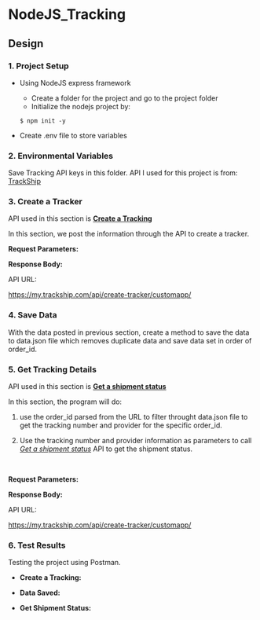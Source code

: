 # NodeJS_Tracking

## Design
### 1. Project Setup
* Using NodeJS express framework
  * Create a folder for the project and go to the project folder
  * Initialize the nodejs project by:
  ```
  $ npm init -y
  ```

* Create .env file to store variables


### 2. Environmental Variables
Save Tracking API keys in this folder. API I used for this project is from: 
[TrackShip](https://docs.trackship.com/docs/tracking-api/)

### 3. Create a Tracker

API used in this section is **[Create a Tracking](https://docs.trackship.com/docs/tracking-api/create-shipment/)**

In this section, we post the information through the API to create a tracker.
<br>

**Request Parameters:**


**Response Body:**


API URL:

https://my.trackship.com/api/create-tracker/customapp/


### 4. Save Data
With the data posted in previous section, create a method to save the data to data.json file which removes duplicate data and save data set in order of order_id.


### 5. Get Tracking Details
API used in this section is **[Get a shipment status](https://docs.trackship.com/docs/tracking-api/get-a-shipment-status/)**

In this section, the program will do:
1. use the order_id parsed from the URL to filter throught data.json file to get the tracking number and provider for the specific order_id.
   
2. Use the tracking number and provider information as parameters to call *[Get a shipment status](https://docs.trackship.com/docs/tracking-api/get-a-shipment-status/)* API to get the shipment status.

<br>

**Request Parameters:**


**Response Body:**


API URL:

https://my.trackship.com/api/create-tracker/customapp/


### 6. Test Results
Testing the project using Postman.

* **Create a Tracking:**


* **Data Saved:**


* **Get Shipment Status:**


